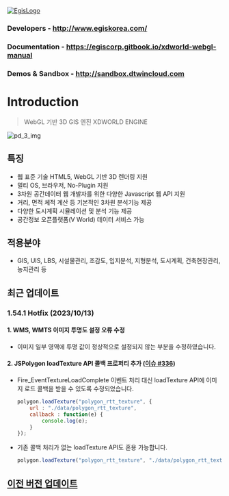 [![EgisLogo](https://user-images.githubusercontent.com/82925313/160987075-ce7eada9-91ca-4b72-beb6-396e142f90a2.png)](http://www.egiskorea.com/)

### Developers - http://www.egiskorea.com/

### Documentation - https://egiscorp.gitbook.io/xdworld-webgl-manual

### Demos & Sandbox - http://sandbox.dtwincloud.com

# Introduction

> WebGL 기반 3D GIS 엔진 XDWORLD ENGINE

![pd_3_img](https://user-images.githubusercontent.com/82925313/160986727-f473c308-7881-4342-8c08-e31566d93a3b.png)

## 특징

-   웹 표준 기술 HTML5, WebGL 기반 3D 렌더링 지원
-   멀티 OS, 브라우저, No-Plugin 지원
-   3차원 공간데이터 웹 개발자를 위한 다양한 Javascript 웹 API 지원
-   거리, 면적 체적 계산 등 기본적인 3차원 분석기능 제공
-   다양한 도시계획 시뮬레이션 및 분석 기능 제공
-   공간정보 오픈플랫폼(V World) 데이터 서비스 가능

## 적용분야

-   GIS, UIS, LBS, 시설물관리, 조감도, 입지분석, 지형분석, 도시계획, 건축현장관리, 농지관리 등

## 최근 업데이트

### 1.54.1 Hotfix (2023/10/13)
#### 1. WMS, WMTS 이미지 투명도 설정 오류 수정
 * 이미지 일부 영역에 투명 값이 정상적으로 설정되지 않는 부분을 수정하였습니다.
#### 2. JSPolygon loadTexture API 콜백 프로퍼티 추가 ([이슈 #336](https://github.com/EgisCorp/XDWorld/issues/336))
 * Fire_EventTextureLoadComplete 이벤트 처리 대신 loadTexture API에 이미지 로드 콜백을 받을 수 있도록 수정되었습니다.
    ``` javascript
    polygon.loadTexture("polygon_rtt_texture", {
        url : "./data/polygon_rtt_texture", 
        callback : function(e) {
            console.log(e);
        }
    });
    ```
 * 기존 콜백 처리가 없는 loadTexture API도 혼용 가능합니다.
    ``` javascript
    polygon.loadTexture("polygon_rtt_texture", "./data/polygon_rtt_texture");
    ```

## [이전 버전 업데이트](https://egiscorp.gitbook.io/xdworld-webgl-manual/release)
